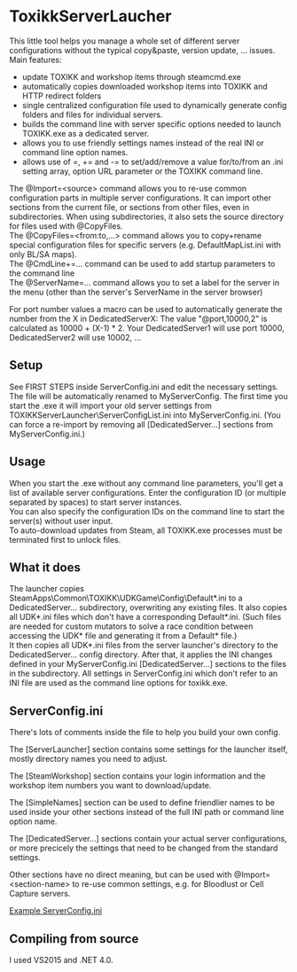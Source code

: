 ToxikkServerLaucher
===

This little tool helps you manage a whole set of different server configurations without the typical copy&paste, version update, ... issues.
Main features:
- update TOXIKK and workshop items through steamcmd.exe
- automatically copies downloaded workshop items into TOXIKK and HTTP redirect folders
- single centralized configuration file used to dynamically generate config folders and files for individual servers.
- builds the command line with server specific options needed to launch TOXIKK.exe as a dedicated server.
- allows you to use friendly settings names instead of the real INI or command line option names.
- allows use of =, += and -= to set/add/remove a value for/to/from an .ini setting array, option URL parameter or the TOXIKK command line.

The @Import=\<source\> command allows you to re-use common configuration parts in multiple server configurations. It can import other sections from the current file,
or sections from other files, even in subdirectories. When using subdirectories, it also sets the source directory for files used with @CopyFiles.   
The @CopyFiles=\<from:to,...\> command allows you to copy+rename special configuration files for specific servers (e.g. DefaultMapList.ini with only BL/SA maps).   
The @CmdLine+=... command can be used to add startup parameters to the command line   
The @ServerName=... command allows you to set a label for the server in the menu (other than the server's ServerName in the server browser)

For port number values a macro can be used to automatically generate the number from the X in DedicatedServerX:
The value "@port,10000,2" is calculated as 10000 + (X-1) * 2. Your DedicatedServer1 will use port 10000, DedicatedServer2 will use 10002, ...

Setup
-----
See FIRST STEPS inside ServerConfig.ini and edit the necessary settings. The file will be automatically renamed to MyServerConfig.
The first time you start the .exe it will import your old server settings from TOXIKKServerLauncher\\ServerConfigList.ini into MyServerConfig.ini. 
(You can force a re-import by removing all [DedicatedServer...] sections from MyServerConfig.ini.)

Usage
-----
When you start the .exe without any command line parameters, you'll get a list of available server configurations. 
Enter the configuration ID (or multiple separated by spaces) to start server instances.  
You can also specify the configuration IDs on the command line to start the server(s) without user input.  
To auto-download updates from Steam, all TOXIKK.exe processes must be terminated first to unlock files.


What it does
------------
The launcher copies SteamApps\\Common\\TOXIKK\\UDKGame\\Config\\Default*.ini to a DedicatedServer... subdirectory, overwriting any existing files.
It also copies all UDK*.ini files which don't have a corresponding Default*.ini. (Such files are needed for custom mutators to solve a race condition 
between accessing the UDK* file and generating it from a Default* file.)   
It then copies all UDK*.ini files from the server launcher's directory to the DedicatedServer... config directory.
After that, it applies the INI changes defined in your MyServerConfig.ini \[DedicatedServer...\] sections to the files in the subdirectory.
All settings in ServerConfig.ini which don't refer to an INI file are used as the command line options for toxikk.exe.

ServerConfig.ini
----------------
There's lots of comments inside the file to help you build your own config.

The \[ServerLauncher\] section contains some settings for the launcher itself, mostly directory names you need to adjust.

The \[SteamWorkshop\] section contains your login information and the workshop item numbers you want to download/update.

The \[SimpleNames\] section can be used to define friendlier names to be used inside your other sections instead of the full INI path or command line option name.

The \[DedicatedServer...\] sections contain your actual server configurations, or more precicely the settings that need to be changed from the standard settings.  

Other sections have no direct meaning, but can be used with @Import=\<section-name\> to re-use common settings, e.g. for Bloodlust or Cell Capture servers.

[Example ServerConfig.ini](ToxikkServerLauncher/ServerConfig.ini)


Compiling from source
---------------------
I used VS2015 and .NET 4.0.  
